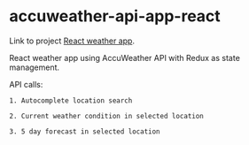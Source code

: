 # accuweather-api-app-react
Link to project [React weather app]().

React weather app using AccuWeather API with Redux as state management.

API calls:

    1. Autocomplete location search

    2. Current weather condition in selected location

    3. 5 day forecast in selected location
